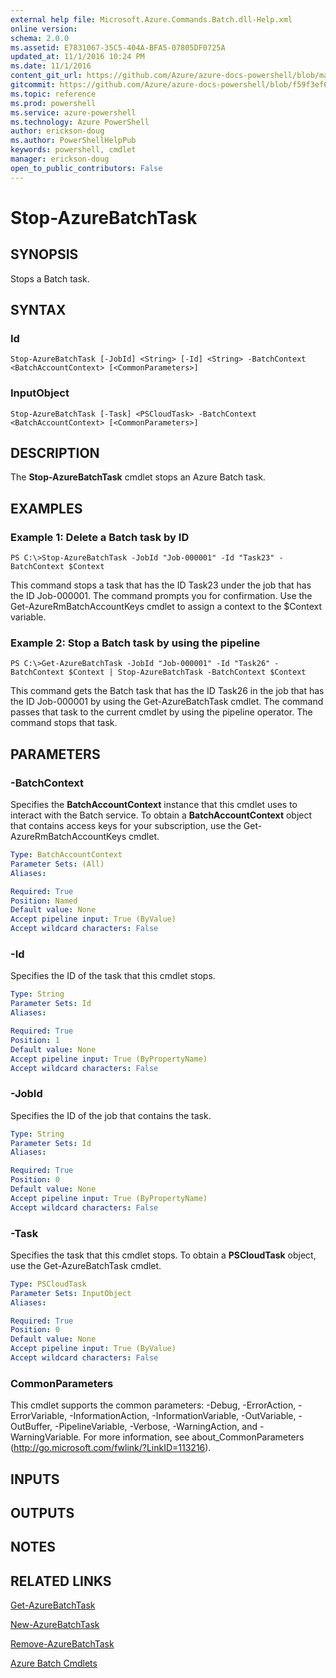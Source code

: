 ```yaml
---
external help file: Microsoft.Azure.Commands.Batch.dll-Help.xml
online version: 
schema: 2.0.0
ms.assetid: E7831067-35C5-404A-BFA5-07805DF0725A
updated_at: 11/1/2016 10:24 PM
ms.date: 11/1/2016
content_git_url: https://github.com/Azure/azure-docs-powershell/blob/master/azureps-cmdlets-docs/ResourceManager/AzureRM.Batch/v1.1.4/Stop-AzureBatchTask.md
gitcommit: https://github.com/Azure/azure-docs-powershell/blob/f59f3ef60bc592383812213e69fd77ba950759ed/azureps-cmdlets-docs/ResourceManager/AzureRM.Batch/v1.1.4/Stop-AzureBatchTask.md
ms.topic: reference
ms.prod: powershell
ms.service: azure-powershell
ms.technology: Azure PowerShell
author: erickson-doug
ms.author: PowerShellHelpPub
keywords: powershell, cmdlet
manager: erickson-doug
open_to_public_contributors: False
---
```


# Stop-AzureBatchTask

## SYNOPSIS
Stops a Batch task.

## SYNTAX

### Id
```
Stop-AzureBatchTask [-JobId] <String> [-Id] <String> -BatchContext <BatchAccountContext> [<CommonParameters>]
```

### InputObject
```
Stop-AzureBatchTask [-Task] <PSCloudTask> -BatchContext <BatchAccountContext> [<CommonParameters>]
```

## DESCRIPTION
The **Stop-AzureBatchTask** cmdlet stops an Azure Batch task.

## EXAMPLES

### Example 1: Delete a Batch task by ID
```
PS C:\>Stop-AzureBatchTask -JobId "Job-000001" -Id "Task23" -BatchContext $Context
```

This command stops a task that has the ID Task23 under the job that has the ID Job-000001.
The command prompts you for confirmation.
Use the Get-AzureRmBatchAccountKeys cmdlet to assign a context to the $Context variable.

### Example 2: Stop a Batch task by using the pipeline
```
PS C:\>Get-AzureBatchTask -JobId "Job-000001" -Id "Task26" -BatchContext $Context | Stop-AzureBatchTask -BatchContext $Context
```

This command gets the Batch task that has the ID Task26 in the job that has the ID Job-000001 by using the Get-AzureBatchTask cmdlet.
The command passes that task to the current cmdlet by using the pipeline operator.
The command stops that task.

## PARAMETERS

### -BatchContext
Specifies the **BatchAccountContext** instance that this cmdlet uses to interact with the Batch service.
To obtain a **BatchAccountContext** object that contains access keys for your subscription, use the Get-AzureRmBatchAccountKeys cmdlet.

```yaml
Type: BatchAccountContext
Parameter Sets: (All)
Aliases: 

Required: True
Position: Named
Default value: None
Accept pipeline input: True (ByValue)
Accept wildcard characters: False
```

### -Id
Specifies the ID of the task that this cmdlet stops.

```yaml
Type: String
Parameter Sets: Id
Aliases: 

Required: True
Position: 1
Default value: None
Accept pipeline input: True (ByPropertyName)
Accept wildcard characters: False
```

### -JobId
Specifies the ID of the job that contains the task.

```yaml
Type: String
Parameter Sets: Id
Aliases: 

Required: True
Position: 0
Default value: None
Accept pipeline input: True (ByPropertyName)
Accept wildcard characters: False
```

### -Task
Specifies the task that this cmdlet stops.
To obtain a **PSCloudTask** object, use the Get-AzureBatchTask cmdlet.

```yaml
Type: PSCloudTask
Parameter Sets: InputObject
Aliases: 

Required: True
Position: 0
Default value: None
Accept pipeline input: True (ByValue)
Accept wildcard characters: False
```

### CommonParameters
This cmdlet supports the common parameters: -Debug, -ErrorAction, -ErrorVariable, -InformationAction, -InformationVariable, -OutVariable, -OutBuffer, -PipelineVariable, -Verbose, -WarningAction, and -WarningVariable. For more information, see about_CommonParameters (http://go.microsoft.com/fwlink/?LinkID=113216).

## INPUTS

## OUTPUTS

## NOTES

## RELATED LINKS

[Get-AzureBatchTask](xref:ResourceManager/AzureRM.Batch/v1.1.4/Get-AzureBatchTask.md)

[New-AzureBatchTask](xref:ResourceManager/AzureRM.Batch/v1.1.4/New-AzureBatchTask.md)

[Remove-AzureBatchTask](xref:ResourceManager/AzureRM.Batch/v1.1.4/Remove-AzureBatchTask.md)

[Azure Batch Cmdlets](xref:ResourceManager/AzureRM.Batch/v1.1.4/AzureRM.Batch.md)


